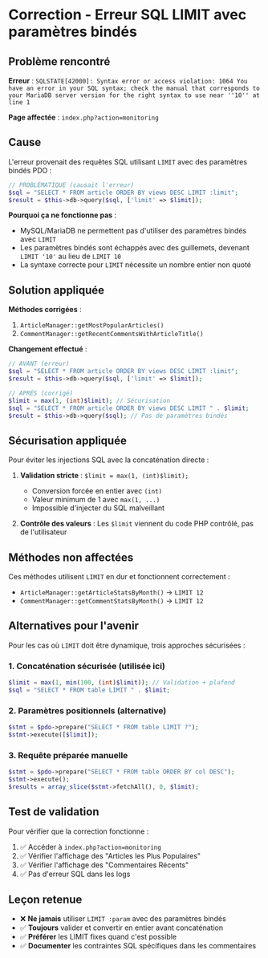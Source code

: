 # Correction - Erreur SQL LIMIT avec paramètres bindés

## Problème rencontré

**Erreur** : `SQLSTATE[42000]: Syntax error or access violation: 1064 You have an error in your SQL syntax; check the manual that corresponds to your MariaDB server version for the right syntax to use near ''10'' at line 1`

**Page affectée** : `index.php?action=monitoring`

## Cause

L'erreur provenait des requêtes SQL utilisant `LIMIT` avec des paramètres bindés PDO :

```php
// PROBLÉMATIQUE (causait l'erreur)
$sql = "SELECT * FROM article ORDER BY views DESC LIMIT :limit";
$result = $this->db->query($sql, ['limit' => $limit]);
```

**Pourquoi ça ne fonctionne pas** :
- MySQL/MariaDB ne permettent pas d'utiliser des paramètres bindés avec `LIMIT`
- Les paramètres bindés sont échappés avec des guillemets, devenant `LIMIT '10'` au lieu de `LIMIT 10`
- La syntaxe correcte pour `LIMIT` nécessite un nombre entier non quoté

## Solution appliquée

**Méthodes corrigées** :
1. `ArticleManager::getMostPopularArticles()`
2. `CommentManager::getRecentCommentsWithArticleTitle()`

**Changement effectué** :
```php
// AVANT (erreur)
$sql = "SELECT * FROM article ORDER BY views DESC LIMIT :limit";
$result = $this->db->query($sql, ['limit' => $limit]);

// APRÈS (corrigé)
$limit = max(1, (int)$limit); // Sécurisation
$sql = "SELECT * FROM article ORDER BY views DESC LIMIT " . $limit;
$result = $this->db->query($sql); // Pas de paramètres bindés
```

## Sécurisation appliquée

Pour éviter les injections SQL avec la concaténation directe :

1. **Validation stricte** : `$limit = max(1, (int)$limit);`
   - Conversion forcée en entier avec `(int)`
   - Valeur minimum de 1 avec `max(1, ...)`
   - Impossible d'injecter du SQL malveillant

2. **Contrôle des valeurs** : Les `$limit` viennent du code PHP contrôlé, pas de l'utilisateur

## Méthodes non affectées

Ces méthodes utilisent `LIMIT` en dur et fonctionnent correctement :
- `ArticleManager::getArticleStatsByMonth()` → `LIMIT 12`
- `CommentManager::getCommentStatsByMonth()` → `LIMIT 12`

## Alternatives pour l'avenir

Pour les cas où `LIMIT` doit être dynamique, trois approches sécurisées :

### 1. Concaténation sécurisée (utilisée ici)
```php
$limit = max(1, min(100, (int)$limit)); // Validation + plafond
$sql = "SELECT * FROM table LIMIT " . $limit;
```

### 2. Paramètres positionnels (alternative)
```php
$stmt = $pdo->prepare("SELECT * FROM table LIMIT ?");
$stmt->execute([$limit]);
```

### 3. Requête préparée manuelle
```php
$stmt = $pdo->prepare("SELECT * FROM table ORDER BY col DESC");
$stmt->execute();
$results = array_slice($stmt->fetchAll(), 0, $limit);
```

## Test de validation

Pour vérifier que la correction fonctionne :
1. ✅ Accéder à `index.php?action=monitoring`
2. ✅ Vérifier l'affichage des "Articles les Plus Populaires"
3. ✅ Vérifier l'affichage des "Commentaires Récents"
4. ✅ Pas d'erreur SQL dans les logs

## Leçon retenue

- ❌ **Ne jamais** utiliser `LIMIT :param` avec des paramètres bindés
- ✅ **Toujours** valider et convertir en entier avant concaténation
- ✅ **Préférer** les LIMIT fixes quand c'est possible
- ✅ **Documenter** les contraintes SQL spécifiques dans les commentaires